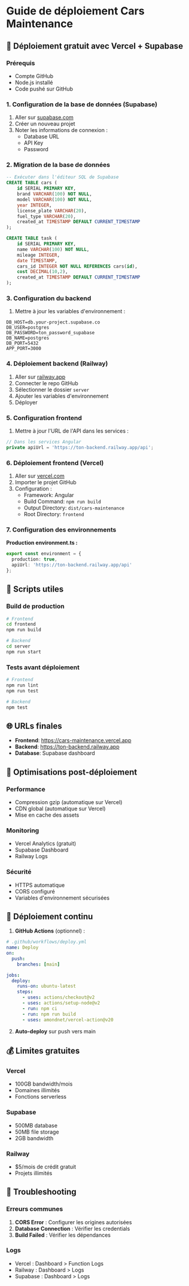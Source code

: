 # Guide de déploiement Cars Maintenance

## 🚀 Déploiement gratuit avec Vercel + Supabase

### Prérequis
- Compte GitHub
- Node.js installé
- Code pushé sur GitHub

### 1. Configuration de la base de données (Supabase)

1. Aller sur [supabase.com](https://supabase.com)
2. Créer un nouveau projet
3. Noter les informations de connexion :
   - Database URL
   - API Key
   - Password

### 2. Migration de la base de données

```sql
-- Exécuter dans l'éditeur SQL de Supabase
CREATE TABLE cars (
    id SERIAL PRIMARY KEY,
    brand VARCHAR(100) NOT NULL,
    model VARCHAR(100) NOT NULL,
    year INTEGER,
    license_plate VARCHAR(20),
    fuel_type VARCHAR(20),
    created_at TIMESTAMP DEFAULT CURRENT_TIMESTAMP
);

CREATE TABLE task (
    id SERIAL PRIMARY KEY,
    name VARCHAR(100) NOT NULL,
    mileage INTEGER,
    date TIMESTAMP,
    cars_id INTEGER NOT NULL REFERENCES cars(id),
    cost DECIMAL(10,2),
    created_at TIMESTAMP DEFAULT CURRENT_TIMESTAMP
);
```

### 3. Configuration du backend

1. Mettre à jour les variables d'environnement :
```env
DB_HOST=db.your-project.supabase.co
DB_USER=postgres
DB_PASSWORD=ton_password_supabase
DB_NAME=postgres
DB_PORT=5432
APP_PORT=3000
```

### 4. Déploiement backend (Railway)

1. Aller sur [railway.app](https://railway.app)
2. Connecter le repo GitHub
3. Sélectionner le dossier `server`
4. Ajouter les variables d'environnement
5. Déployer

### 5. Configuration frontend

1. Mettre à jour l'URL de l'API dans les services :
```typescript
// Dans les services Angular
private apiUrl = 'https://ton-backend.railway.app/api';
```

### 6. Déploiement frontend (Vercel)

1. Aller sur [vercel.com](https://vercel.com)
2. Importer le projet GitHub
3. Configuration :
   - Framework: Angular
   - Build Command: `npm run build`
   - Output Directory: `dist/cars-maintenance`
   - Root Directory: `frontend`

### 7. Configuration des environnements

**Production environment.ts :**
```typescript
export const environment = {
  production: true,
  apiUrl: 'https://ton-backend.railway.app/api'
};
```

## 🔧 Scripts utiles

### Build de production
```bash
# Frontend
cd frontend
npm run build

# Backend
cd server
npm run start
```

### Tests avant déploiement
```bash
# Frontend
npm run lint
npm run test

# Backend
npm test
```

## 🌐 URLs finales

- **Frontend**: https://cars-maintenance.vercel.app
- **Backend**: https://ton-backend.railway.app
- **Database**: Supabase dashboard

## 📱 Optimisations post-déploiement

### Performance
- Compression gzip (automatique sur Vercel)
- CDN global (automatique sur Vercel)
- Mise en cache des assets

### Monitoring
- Vercel Analytics (gratuit)
- Supabase Dashboard
- Railway Logs

### Sécurité
- HTTPS automatique
- CORS configuré
- Variables d'environnement sécurisées

## 🔄 Déploiement continu

1. **GitHub Actions** (optionnel) :
```yaml
# .github/workflows/deploy.yml
name: Deploy
on:
  push:
    branches: [main]

jobs:
  deploy:
    runs-on: ubuntu-latest
    steps:
      - uses: actions/checkout@v2
      - uses: actions/setup-node@v2
      - run: npm ci
      - run: npm run build
      - uses: amondnet/vercel-action@v20
```

2. **Auto-deploy** sur push vers main

## 💰 Limites gratuites

### Vercel
- 100GB bandwidth/mois
- Domaines illimités
- Fonctions serverless

### Supabase
- 500MB database
- 50MB file storage
- 2GB bandwidth

### Railway
- $5/mois de crédit gratuit
- Projets illimités

## 🚨 Troubleshooting

### Erreurs communes
1. **CORS Error** : Configurer les origines autorisées
2. **Database Connection** : Vérifier les credentials
3. **Build Failed** : Vérifier les dépendances

### Logs
- Vercel : Dashboard > Function Logs
- Railway : Dashboard > Logs
- Supabase : Dashboard > Logs